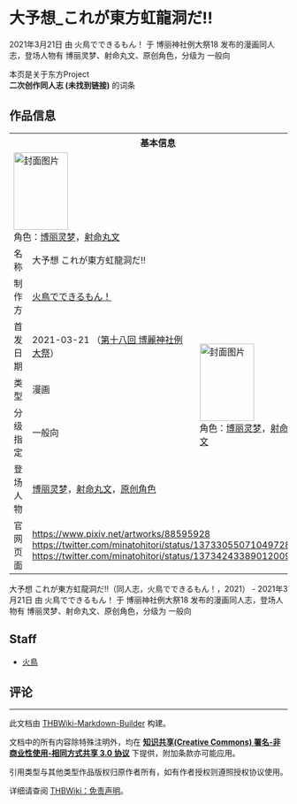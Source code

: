# 大予想_これが東方虹龍洞だ!!

<!-- source html: G:\repos\THBWiki-Markdown-Builder\THBWikiMarkdown\Temp\main\d\d0\ns0%3A%E5%A4%A7%E4%BA%88%E6%83%B3_%E3%81%93%E3%82%8C%E3%81%8C%E6%9D%B1%E6%96%B9%E8%99%B9%E9%BE%8D%E6%B4%9E%E3%81%A0%21%21.html -->

2021年3月21日 由 火鳥でできるもん！ 于 博丽神社例大祭18 发布的漫画同人志，登场人物有 博丽灵梦、射命丸文、原创角色，分级为 一般向

本页是关于东方Project  
 **二次创作同人志 (未找到链接)** 的词条

## 作品信息

<table><tbody><tr><th colspan="3">基本信息</th></tr><tr><td class="cover-artwork-mobile" colspan="2"><a href="./文件-大予想_これが東方虹龍洞だ!!封面.png.md" class="image" title="封面图片"><img alt="封面图片" src="https://upload.thwiki.cc/thumb/4/49/%E5%A4%A7%E4%BA%88%E6%83%B3_%E3%81%93%E3%82%8C%E3%81%8C%E6%9D%B1%E6%96%B9%E8%99%B9%E9%BE%8D%E6%B4%9E%E3%81%A0%21%21%E5%B0%81%E9%9D%A2.png/98px-%E5%A4%A7%E4%BA%88%E6%83%B3_%E3%81%93%E3%82%8C%E3%81%8C%E6%9D%B1%E6%96%B9%E8%99%B9%E9%BE%8D%E6%B4%9E%E3%81%A0%21%21%E5%B0%81%E9%9D%A2.png" decoding="async" loading="lazy" width="98" height="140" srcset="https://upload.thwiki.cc/thumb/4/49/%E5%A4%A7%E4%BA%88%E6%83%B3_%E3%81%93%E3%82%8C%E3%81%8C%E6%9D%B1%E6%96%B9%E8%99%B9%E9%BE%8D%E6%B4%9E%E3%81%A0%21%21%E5%B0%81%E9%9D%A2.png/148px-%E5%A4%A7%E4%BA%88%E6%83%B3_%E3%81%93%E3%82%8C%E3%81%8C%E6%9D%B1%E6%96%B9%E8%99%B9%E9%BE%8D%E6%B4%9E%E3%81%A0%21%21%E5%B0%81%E9%9D%A2.png 1.5x, https://upload.thwiki.cc/thumb/4/49/%E5%A4%A7%E4%BA%88%E6%83%B3_%E3%81%93%E3%82%8C%E3%81%8C%E6%9D%B1%E6%96%B9%E8%99%B9%E9%BE%8D%E6%B4%9E%E3%81%A0%21%21%E5%B0%81%E9%9D%A2.png/197px-%E5%A4%A7%E4%BA%88%E6%83%B3_%E3%81%93%E3%82%8C%E3%81%8C%E6%9D%B1%E6%96%B9%E8%99%B9%E9%BE%8D%E6%B4%9E%E3%81%A0%21%21%E5%B0%81%E9%9D%A2.png 2x" data-file-width="596" data-file-height="846"></a><div class="cover-char">角色：<a href="./博丽灵梦.md" title="博丽灵梦">博丽灵梦</a>，<a href="./射命丸文.md" title="射命丸文">射命丸文</a></div></td>
</tr><tr><td class="label">名称</td><td colspan="2"> 大予想 これが東方虹龍洞だ!! </td></tr><tr><td class="label">制作方</td><td><a href="./火鳥でできるもん！.md" title="火鳥でできるもん！">火鳥でできるもん！</a></td><td class="cover-artwork" rowspan="5" style="min-width:140px;"><a href="./文件-大予想_これが東方虹龍洞だ!!封面.png.md" class="image" title="封面图片"><img alt="封面图片" src="https://upload.thwiki.cc/thumb/4/49/%E5%A4%A7%E4%BA%88%E6%83%B3_%E3%81%93%E3%82%8C%E3%81%8C%E6%9D%B1%E6%96%B9%E8%99%B9%E9%BE%8D%E6%B4%9E%E3%81%A0%21%21%E5%B0%81%E9%9D%A2.png/98px-%E5%A4%A7%E4%BA%88%E6%83%B3_%E3%81%93%E3%82%8C%E3%81%8C%E6%9D%B1%E6%96%B9%E8%99%B9%E9%BE%8D%E6%B4%9E%E3%81%A0%21%21%E5%B0%81%E9%9D%A2.png" decoding="async" loading="lazy" width="98" height="140" srcset="https://upload.thwiki.cc/thumb/4/49/%E5%A4%A7%E4%BA%88%E6%83%B3_%E3%81%93%E3%82%8C%E3%81%8C%E6%9D%B1%E6%96%B9%E8%99%B9%E9%BE%8D%E6%B4%9E%E3%81%A0%21%21%E5%B0%81%E9%9D%A2.png/148px-%E5%A4%A7%E4%BA%88%E6%83%B3_%E3%81%93%E3%82%8C%E3%81%8C%E6%9D%B1%E6%96%B9%E8%99%B9%E9%BE%8D%E6%B4%9E%E3%81%A0%21%21%E5%B0%81%E9%9D%A2.png 1.5x, https://upload.thwiki.cc/thumb/4/49/%E5%A4%A7%E4%BA%88%E6%83%B3_%E3%81%93%E3%82%8C%E3%81%8C%E6%9D%B1%E6%96%B9%E8%99%B9%E9%BE%8D%E6%B4%9E%E3%81%A0%21%21%E5%B0%81%E9%9D%A2.png/197px-%E5%A4%A7%E4%BA%88%E6%83%B3_%E3%81%93%E3%82%8C%E3%81%8C%E6%9D%B1%E6%96%B9%E8%99%B9%E9%BE%8D%E6%B4%9E%E3%81%A0%21%21%E5%B0%81%E9%9D%A2.png 2x" data-file-width="596" data-file-height="846"></a><div class="cover-char">角色：<a href="./博丽灵梦.md" title="博丽灵梦">博丽灵梦</a>，<a href="./射命丸文.md" title="射命丸文">射命丸文</a></div></td>
</tr><tr><td class="label">首发日期</td><td>2021-03-21&#160;（<a href="/展会作品列表?e=%E5%8D%9A%E4%B8%BD%E7%A5%9E%E7%A4%BE%E4%BE%8B%E5%A4%A7%E7%A5%AD%2318">第十八回 博麗神社例大祭</a>）</td></tr><tr><td class="label">类型</td><td>漫画</td></tr><tr><td class="label">分级指定</td><td>一般向</td></tr><tr><td class="label">登场人物</td><td><a href="./博丽灵梦.md" title="博丽灵梦">博丽灵梦</a>，<a href="./射命丸文.md" title="射命丸文">射命丸文</a>，<a href="/index.php?title=%E5%8E%9F%E5%88%9B%E8%A7%92%E8%89%B2&amp;action=edit&amp;redlink=1" class="new" title="原创角色（页面不存在）">原创角色</a></td></tr>
<tr><td class="label">官网页面</td><td colspan="2"><a rel="nofollow" class="external free" href="https://www.pixiv.net/artworks/88595928">https://www.pixiv.net/artworks/88595928</a><br><a rel="nofollow" class="external free" href="https://twitter.com/minatohitori/status/1373305507104972800">https://twitter.com/minatohitori/status/1373305507104972800</a><br><a rel="nofollow" class="external free" href="https://twitter.com/minatohitori/status/1373424338901200901">https://twitter.com/minatohitori/status/1373424338901200901</a></td></tr></tbody></table>

大予想 これが東方虹龍洞だ!!（同人志，火鳥でできるもん！，2021） - 2021年3月21日 由 火鳥でできるもん！ 于 博丽神社例大祭18 发布的漫画同人志，登场人物有 博丽灵梦、射命丸文、原创角色，分级为 一般向

## Staff
- [火鳥](./火鳥.md)


## 评论




---

此文档由 [THBWiki-Markdown-Builder](https://github.com/Delsin-Yu/THBWiki-Markdown-Builder) 构建。

文档中的所有内容除特殊注明外，均在 [**知识共享(Creative Commons) 署名-非商业性使用-相同方式共享 3.0 协议**](https://creativecommons.org/licenses/by-sa/3.0/deed.zh-hans) 下提供，附加条款亦可能应用。

引用类型与其他类型作品版权归原作者所有，如有作者授权则遵照授权协议使用。

详细请查阅 [THBWiki：免责声明](https://thbwiki.cc/THBWiki:%E5%85%8D%E8%B4%A3%E5%A3%B0%E6%98%8E)。

